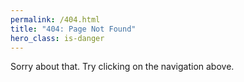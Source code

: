 ```yaml
---
permalink: /404.html
title: "404: Page Not Found"
hero_class: is-danger
---
```


<section class="section">
    <div class="content">
        Sorry about that. Try clicking on the navigation above.
    </div>
</section>